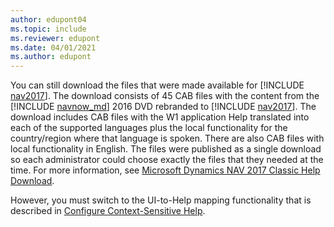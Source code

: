 ```yaml
---
author: edupont04
ms.topic: include
ms.reviewer: edupont
ms.date: 04/01/2021
ms.author: edupont
---
```

You can still download the files that were made available for [!INCLUDE [nav2017](nav2017.md)]. The download consists of 45 CAB files with the content from the [!INCLUDE [navnow_md](navnow_md.md)] 2016 DVD rebranded to [!INCLUDE [nav2017](nav2017.md)]. The download includes CAB files with the W1 application Help translated into each of the supported languages plus the local functionality for the country/region where that language is spoken. There are also CAB files with local functionality in English. The files were published as a single download so each administrator could choose exactly the files that they needed at the time. For more information, see [Microsoft Dynamics NAV 2017 Classic Help Download](https://www.microsoft.com/download/details.aspx?id=54315).

However, you must switch to the UI-to-Help mapping functionality that is described in [Configure Context-Sensitive Help](../../help/context-sensitive-help.md).  
